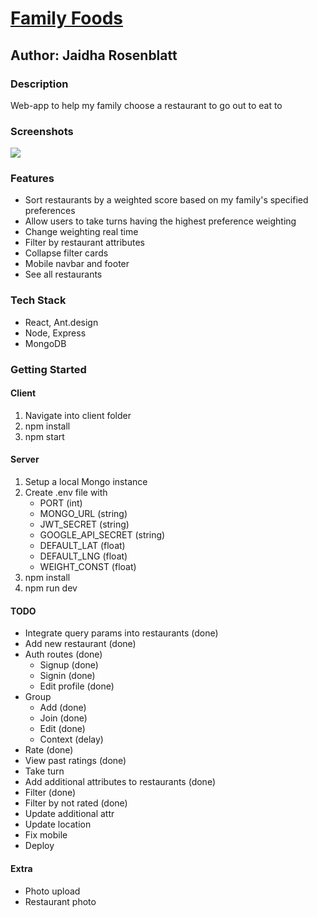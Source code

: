 # [Family Foods](https://family-foods.netlify.app)

## Author: Jaidha Rosenblatt

### Description

Web-app to help my family choose a restaurant to go out to eat to

### Screenshots

![](https://i.imgur.com/EuYpfKF.png)

### Features

- Sort restaurants by a weighted score based on my family's specified preferences
- Allow users to take turns having the highest preference weighting
- Change weighting real time
- Filter by restaurant attributes
- Collapse filter cards
- Mobile navbar and footer
- See all restaurants

### Tech Stack

- React, Ant.design
- Node, Express
- MongoDB

### Getting Started

#### Client

1. Navigate into client folder
2. npm install
3. npm start

#### Server

1. Setup a local Mongo instance
2. Create .env file with
   - PORT (int)
   - MONGO_URL (string)
   - JWT_SECRET (string)
   - GOOGLE_API_SECRET (string)
   - DEFAULT_LAT (float)
   - DEFAULT_LNG (float)
   - WEIGHT_CONST (float)
3. npm install
4. npm run dev

#### TODO

- Integrate query params into restaurants (done)
- Add new restaurant (done)
- Auth routes (done)
  - Signup (done)
  - Signin (done)
  - Edit profile (done)
- Group
  - Add (done)
  - Join (done)
  - Edit (done)
  - Context (delay)
- Rate (done)
- View past ratings (done)
- Take turn
- Add additional attributes to restaurants (done)
- Filter (done)
- Filter by not rated (done)
- Update additional attr
- Update location
- Fix mobile
- Deploy

#### Extra

- Photo upload
- Restaurant photo
